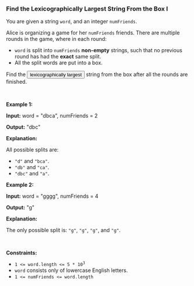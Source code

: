 
<h3>Find the Lexicographically Largest String From the Box I</h3>
<div><p>You are given a string <code>word</code>, and an integer <code>numFriends</code>.</p>
<p>Alice is organizing a game for her <code>numFriends</code> friends. There are multiple rounds in the game, where in each round:</p>
<ul>
<li><code>word</code> is split into <code>numFriends</code> <strong>non-empty</strong> strings, such that no previous round has had the <strong>exact</strong> same split.</li>
<li>All the split words are put into a box.</li>
</ul>
<p>Find the <span class="cursor-pointer relative text-dark-blue-s text-sm" data-keyword="lexicographically-smaller-string"><button aria-controls="radix-:rfr:" aria-expanded="false" aria-haspopup="dialog" class="" data-state="closed" type="button">lexicographically largest</button></span> string from the box after all the rounds are finished.</p>
<p> </p>
<p><strong>Example 1:</strong></p>
<div class="example-block">
<p><strong>Input:</strong> <span class="example-io">word = "dbca", numFriends = 2</span></p>
<p><strong>Output:</strong> <span class="example-io">"dbc"</span></p>
<p><strong>Explanation:</strong> </p>
<p>All possible splits are:</p>
<ul>
<li><code>"d"</code> and <code>"bca"</code>.</li>
<li><code>"db"</code> and <code>"ca"</code>.</li>
<li><code>"dbc"</code> and <code>"a"</code>.</li>
</ul>
</div>
<p><strong>Example 2:</strong></p>
<div class="example-block">
<p><strong>Input:</strong> <span class="example-io">word = "gggg", numFriends = 4</span></p>
<p><strong>Output:</strong> <span class="example-io">"g"</span></p>
<p><strong>Explanation:</strong> </p>
<p>The only possible split is: <code>"g"</code>, <code>"g"</code>, <code>"g"</code>, and <code>"g"</code>.</p>
</div>
<p> </p>
<p><strong>Constraints:</strong></p>
<ul>
<li><code>1 &lt;= word.length &lt;= 5 * 10<sup>3</sup></code></li>
<li><code>word</code> consists only of lowercase English letters.</li>
<li><code>1 &lt;= numFriends &lt;= word.length</code></li>
</ul>
</div>
